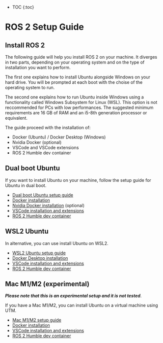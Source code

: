 * TOC
{:toc}

# ROS 2 Setup Guide

## Install ROS 2

The following guide will help you install ROS 2 on your machine.
It diverges in two parts, depending on your operating system and on the type of installation you want to perform.

The first one explains how to install Ubuntu alongside Windows on your hard drive. You will be prompted at each boot with the choise of the operating system to run.

The second one explains how to run Ubuntu inside Windows using a functionality called Windows Subsystem for Linux (WSL). This option is not reccommended for PCs with low performances. The suggested minimum requirements are 16 GB of RAM and an i5-8th generation processor or equivalent.

The guide proceed with the installation of:

- Docker (Ubuntu) / Docker Desktop (Windows)
- Nvidia Docker (optional)
- VSCode and VSCode extensions
- ROS 2 Humble dev container

## Dual boot Ubuntu

If you want to install Ubuntu on your machine, follow the setup guide for Ubuntu in dual boot.

- [Dual boot Ubuntu setup guide](./dual_boot/dual_boot_guide.md)
- [Docker installation](./dual_boot/docker_installation.md)
- [Nvidia Docker installation](./dual_boot/nvidia_docker.md) (optional)
- [VSCode installation and extensions](./dual_boot/vscode_docker.md)
- [ROS 2 Humble dev container](./dual_boot/ros2_dev_container.md)

## WSL2 Ubuntu

In alternative, you can use install Ubuntu on WSL2.

- [WSL2 Ubuntu setup guide](./wsl2/wsl2_setup_guide.md)
- [Docker Desktop installation](./wsl2/docker_installation.md)
- [VSCode installation and extensions](./wsl2/vscode_docker.md)
- [ROS 2 Humble dev container](./wsl2/ros2_dev_container.md)

## Mac M1/M2 (experimental)

***Please note that this is an experimental setup and it is not tested***.

If you have a Mac M1/M2, you can install Ubuntu on a virtual machine using UTM.

- [Mac M1/M2 setup guide](./mac_m1/setup_guide.md)
- [Docker installation](./dual_boot/docker_installation.md)
- [VSCode installation and extensions](./dual_boot/vscode_docker.md)
- [ROS 2 Humble dev container](./dual_boot/ros2_dev_container.md)
